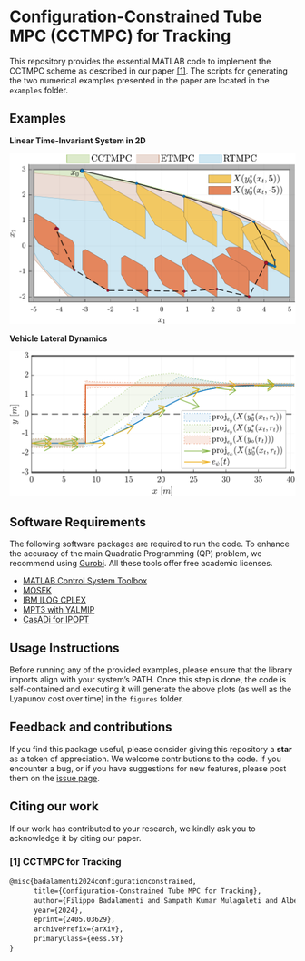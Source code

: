 # Configuration-Constrained Tube MPC (CCTMPC) for Tracking
This repository provides the essential MATLAB code to implement the CCTMPC scheme as described in our paper [[1]](#1). The scripts for generating the two numerical examples presented in the paper are located in the `examples` folder.
## Examples

**Linear Time-Invariant System in 2D**

![ex1](./figures/for_readme/example1.png)

**Vehicle Lateral Dynamics**

![ex2](./figures/for_readme/example2.png)

## Software Requirements 
The following software packages are required to run the code. To enhance the accuracy of the main Quadratic Programming (QP) problem, we recommend using [Gurobi](https://www.gurobi.com/academia/academic-program-and-licenses/). All these tools offer free academic licenses.
- [MATLAB Control System Toolbox](https://www.mathworks.com/products/control.html)
- [MOSEK](https://www.mosek.com/products/academic-licenses/)
- [IBM ILOG CPLEX](https://www.ibm.com/products/ilog-cplex-optimization-studio)
- [MPT3 with YALMIP](https://www.mpt3.org/)
- [CasADi for IPOPT](https://web.casadi.org/) 

## Usage Instructions
Before running any of the provided examples, please ensure that the library imports align with your system’s PATH. Once this step is done, the code is self-contained and executing it will generate the above plots (as well as the Lyapunov cost over time) in the `figures` folder.

## Feedback and contributions
If you find this package useful, please consider giving this repository a **star** as a token of appreciation. We welcome contributions to the code. If you encounter a bug, or if you have suggestions for new features, please post them on the [issue page](https://github.com/samku/CCTMPC_tracking/issues). 

## Citing our work
If our work has contributed to your research, we kindly ask you to acknowledge it by citing our paper.
### <a id="1">[1]</a> CCTMPC for Tracking
```latex
@misc{badalamenti2024configurationconstrained,
      title={Configuration-Constrained Tube MPC for Tracking}, 
      author={Filippo Badalamenti and Sampath Kumar Mulagaleti and Alberto Bemporad and Boris Houska and Mario Eduardo Villanueva},
      year={2024},
      eprint={2405.03629},
      archivePrefix={arXiv},
      primaryClass={eess.SY}
}
```
